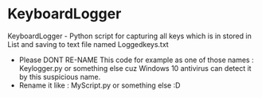 # KeyboardLogger
KeyboardLogger - Python script for capturing all keys which is in stored in List and saving to text file named Loggedkeys.txt

- Please DONT RE-NAME This code for example as one of those names : Keylogger.py or something else cuz Windows 10 antivirus can detect it by this suspicious name.
- Rename it like : MyScript.py or something else :D
